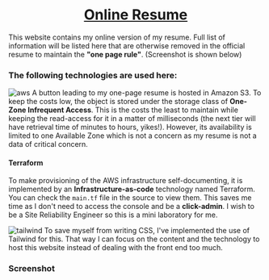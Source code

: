 <h1 align="center"><a target="_blank" href="https://resume-html.vercel.app/">Online Resume</a></h1>

This website contains my online version of my resume. Full list of information will be listed here that are otherwise removed in the official resume to maintain the **"one page rule"**. (Screenshot is shown below)

### The following technologies are used here:

![aws](https://img.shields.io/badge/Amazon_AWS-232F3E?style=for-the-badge&logo=amazon-aws&logoColor=white)
A button leading to my one-page resume is hosted in Amazon S3. To keep the costs low, the object is stored under the storage class of **One-Zone Infrequent Access**. This is the costs the least to maintain while keeping the read-access for it in a matter of milliseconds (the next tier will have retrieval time of minutes to hours, yikes!). However, its availability is limited to one Available Zone which is not a concern as my resume is not a data of critical concern.

#### Terraform

To make provisioning of the AWS infrastructure self-documenting, it is implemented by an **Infrastructure-as-code** technology named Terraform. You can check the `main.tf` file in the source to view them. This saves me time as I don't need to access the console and be a **click-admin**. I wish to be a Site Reliability Engineer so this is a mini laboratory for me.

![tailwind](https://img.shields.io/badge/Tailwind_CSS-38B2AC?style=for-the-badge&logo=tailwind-css&logoColor=white)
To save myself from writing CSS, I've implemented the use of Tailwind for this. That way I can focus on the content and the technology to host this website instead of dealing with the front end too much.

### Screenshot
